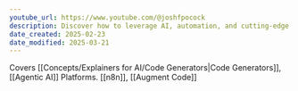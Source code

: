 ```yaml
---
youtube_url: https://www.youtube.com/@joshfpocock
description: Discover how to leverage AI, automation, and cutting-edge tech to grow your business. Daily tutorials on AI agents, n8n workflows, GoHighLevel automation, and proven growth strategies.🤖 AI Agents Development & Implementation📈 Business Growth Automation⚡ n8n Workflow Building🚀 GoHighLevel Optimization💼 Real-World AI ApplicationsJoin me as I share practical, actionable strategies for implementing AI in your business. From building custom AI agents to creating powerful automation workflows, every video provides step-by-step guidance you can use today.
date_created: 2025-02-23
date_modified: 2025-03-21
---
```

Covers [[Concepts/Explainers for AI/Code Generators|Code Generators]], [[Agentic AI]] Platforms.
[[n8n]], [[Augment Code]]
